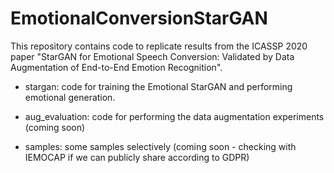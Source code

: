 # EmotionalConversionStarGAN
This repository contains code to replicate results from the ICASSP 2020 paper "StarGAN for Emotional Speech Conversion: Validated by Data Augmentation of End-to-End Emotion Recognition".


- stargan: code for training the Emotional StarGAN and performing emotional generation.

- aug_evaluation: code for performing the data augmentation experiments (coming soon)

- samples: some samples selectively (coming soon - checking with IEMOCAP if we can publicly share according to GDPR)